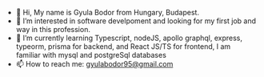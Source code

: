 - 👋 Hi, My name is Gyula Bodor from Hungary, Budapest.
- 👀 I’m interested in software develpoment and looking for my first job and way in this profession.
- 🌱 I’m currently learning Typescript, nodeJS, apollo graphql, express, typeorm, prisma for backend, and React JS/TS for frontend, I am familiar with mysql and postgreSql databases
- 📫 How to reach me: gyulabodor95@gmail.com 
